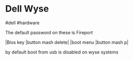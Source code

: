# Dell Wyse
#dell #hardware 

The default password on these is Fireport

|Bios key	    |button mash delete|
|boot menu	 |button mash p|

by default boot from usb is disabled on wyse systems